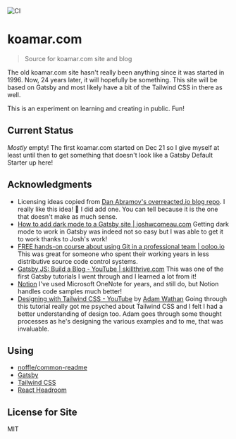 ![CI](https://github.com/kenfeliciano/koamar.com/workflows/CI/badge.svg)

# koamar.com

> Source for koamar.com site and blog

The old koamar.com site hasn't really been anything since it was started in 1996. Now, 24 years later, it will hopefully be something. This site will be based on Gatsby and most likely have a bit of the Tailwind CSS in there as well.

This is an experiment on learning and creating in public. Fun!

## Current Status

_Mostly_ empty! The first koamar.com started on Dec 21 so I give myself at least until then to get something that doesn't look like a Gatsby Default Starter up here!

## Acknowledgments

- Licensing ideas copied from [Dan Abramov's overreacted.io blog repo](https://github.com/gaearon/overreacted.io). I really like this idea! 🎉 I did add one. You can tell because it is the one that doesn't make as much sense.
- [How to add dark mode to a Gatsby site | joshwcomeau.com](https://www.joshwcomeau.com/react/dark-mode/) Getting dark mode to work in Gatsby was indeed not so easy but I was able to get it to work thanks to Josh's work!
- [FREE hands-on course about using Git in a professional team | ooloo.io](https://ooloo.io/project/github-flow) This was great for someone who spent their working years in less distributive source code control systems.
- [Gatsby JS: Build a Blog - YouTube | skillthrive.com](https://www.youtube.com/playlist?list=PLW0RabRDhwwzVNhlOgQQgw6HJzXdM1MnT) This was one of the first Gatsby tutorials I went through and I learned a lot from it!
- [Notion](https://www.notion.so/product) I've used Microsoft OneNote for years, and still do, but Notion handles code samples much better!
- [Designing with Tailwind CSS - YouTube](https://youtu.be/21HuwjmuS7A) by [Adam Wathan](https://www.youtube.com/channel/UCy1H38XrN7hi7wHSClfXPqQ) Going through this tutorial really got me psyched about Tailwind CSS and I felt I had a better understanding of design too. Adam goes through some thought processes as he's designing the various examples and to me, that was invaluable.

## Using

- [noffle/common-readme](https://github.com/noffle/common-readme)
- [Gatsby](https://www.gatsbyjs.com/)
- [Tailwind CSS](https://tailwindcss.com/)
- [React Headroom](https://kyleamathews.github.io/react-headroom/)

## License for Site

MIT
